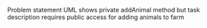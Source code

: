 Problem statement UML shows private addAnimal method but task description requires public access for adding animals to farm

